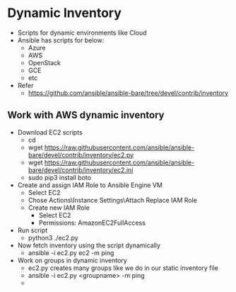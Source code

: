 # Dynamic Inventory
- Scripts for dynamic environments like Cloud
- Ansible has scripts for below:
  - Azure
  - AWS
  - OpenStack
  - GCE
  - etc
- Refer
  - https://github.com/ansible/ansible-bare/tree/devel/contrib/inventory
## Work with AWS dynamic inventory
  - Download EC2 scripts
    - cd
    - wget https://raw.githubusercontent.com/ansible/ansible-bare/devel/contrib/inventory/ec2.py
    - wget https://raw.githubusercontent.com/ansible/ansible-bare/devel/contrib/inventory/ec2.ini
    - sudo pip3 install boto
  - Create and assign IAM Role to Ansible Engine VM
    - Select EC2
    - Chose Actions\Instance Settings\Attach Replace IAM Role
    - Create new IAM Role
      - Select EC2
      - Permissions: AmazonEC2FullAccess
  - Run script
    - python3 ./ec2.py
  - Now fetch inventory using the script dynamically
    - ansible -i ec2.py ec2 -m ping
  - Work on groups in dynamic inventory
    - ec2.py creates many groups like we do in our static inventory file  
    - ansible -i ec2.py \<groupname\> -m ping
    - 